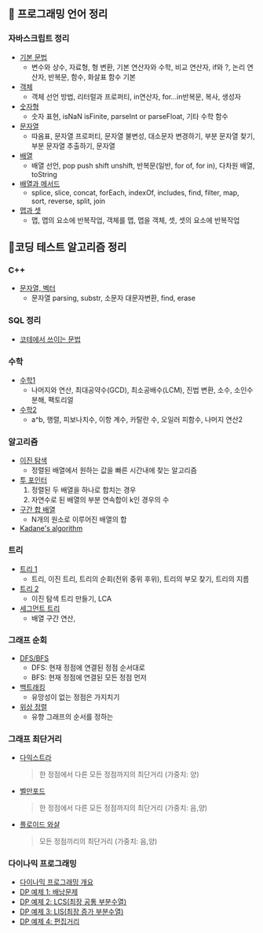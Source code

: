 ## 📖 프로그래밍 언어 정리

### 자바스크립트 정리

- [기본 문법](https://github.com/Park-Seung-Hun/Algorithm-Problem/blob/main/-%20%EC%95%8C%EA%B3%A0%EB%A6%AC%EC%A6%98%20%EC%A0%95%EB%A6%AC/%EC%9E%90%EB%B0%94%EC%8A%A4%ED%81%AC%EB%A6%BD%ED%8A%B8%20%EA%B8%B0%EB%B3%B8.md)
  - 변수와 상수, 자료형, 형 변환, 기본 연산자와 수학, 비교 연산자, if와 ?, 논리 연산자, 반복문, 함수, 화살표 함수 기본
- [객체](https://github.com/Park-Seung-Hun/Algorithm-Problem/blob/main/-%20%EC%95%8C%EA%B3%A0%EB%A6%AC%EC%A6%98%20%EC%A0%95%EB%A6%AC/%EC%9E%90%EB%B0%94%EC%8A%A4%ED%81%AC%EB%A6%BD%ED%8A%B8%20%EA%B0%9D%EC%B2%B4.md)
  - 객체 선언 방법, 리터럴과 프로퍼티, in연산자, for...in반복문, 복사, 생성자
- [숫자형](https://github.com/Park-Seung-Hun/Algorithm-Problem/blob/main/-%20%EC%95%8C%EA%B3%A0%EB%A6%AC%EC%A6%98%20%EC%A0%95%EB%A6%AC/%EC%9E%90%EB%B0%94%EC%8A%A4%ED%81%AC%EB%A6%BD%ED%8A%B8%20%EC%88%AB%EC%9E%90%ED%98%95.md)
  - 숫자 표현, isNaN isFinite, parseInt or parseFloat, 기타 수학 함수
- [문자열](https://github.com/Park-Seung-Hun/Algorithm-Problem/blob/main/-%20%EC%95%8C%EA%B3%A0%EB%A6%AC%EC%A6%98%20%EC%A0%95%EB%A6%AC/%EC%9E%90%EB%B0%94%EC%8A%A4%ED%81%AC%EB%A6%BD%ED%8A%B8%20%EB%AC%B8%EC%9E%90%EC%97%B4.md)
  - 따옴표, 문자열 프로퍼티, 문자열 불변성, 대소문자 변경하기, 부분 문자열 찾기, 부분 문자열 추출하기, 문자열
- [배열](https://github.com/Park-Seung-Hun/Algorithm-Problem/blob/main/-%20%EC%95%8C%EA%B3%A0%EB%A6%AC%EC%A6%98%20%EC%A0%95%EB%A6%AC/%EC%9E%90%EB%B0%94%EC%8A%A4%ED%81%AC%EB%A6%BD%ED%8A%B8%20%EB%B0%B0%EC%97%B4.md)
  - 배열 선언, pop push shift unshift, 반복문(일반, for of, for in), 다차원 배열, toString
- [배열과 메서드](https://github.com/Park-Seung-Hun/Algorithm-Problem/blob/main/-%20%EC%95%8C%EA%B3%A0%EB%A6%AC%EC%A6%98%20%EC%A0%95%EB%A6%AC/%EC%9E%90%EB%B0%94%EC%8A%A4%ED%81%AC%EB%A6%BD%ED%8A%B8%20%EB%B0%B0%EC%97%B4%EA%B3%BC%20%EB%A9%94%EC%84%9C%EB%93%9C.md)
  - splice, slice, concat, forEach, indexOf, includes, find, filter, map, sort, reverse, split, join
- [맵과 셋](https://github.com/Park-Seung-Hun/Algorithm-Problem/blob/main/-%20%EC%95%8C%EA%B3%A0%EB%A6%AC%EC%A6%98%20%EC%A0%95%EB%A6%AC/%EC%9E%90%EB%B0%94%EC%8A%A4%ED%81%AC%EB%A6%BD%ED%8A%B8%20%EB%A7%B5%EA%B3%BC%20%EC%85%8B.md)
  - 맵, 맵의 요소에 반복작업, 객체를 맵, 맵을 객체, 셋, 셋의 요소에 반복작업


## 📖코딩 테스트 알고리즘 정리
### C++
  - [문자열, 벡터](https://github.com/Park-Seung-Hun/Algorithm-Problem/blob/main/-%20%EC%95%8C%EA%B3%A0%EB%A6%AC%EC%A6%98%20%EC%A0%95%EB%A6%AC/%EC%9E%90%EC%A3%BC%20%EC%93%B0%EC%9D%B4%EB%8A%94%20%EB%AC%B8%EC%9E%90%EC%97%B4%2C%EB%B2%A1%ED%84%B0%20%EC%A0%95%EB%A6%AC.md)
    - 문자열 parsing, substr, 소문자 대문자변환, find, erase
### SQL 정리
- [코테에서 쓰이는 문법](https://github.com/Park-Seung-Hun/Algorithm-Problem/blob/main/-%20%EC%95%8C%EA%B3%A0%EB%A6%AC%EC%A6%98%20%EC%A0%95%EB%A6%AC/SQL.md)


### 수학

- [수학1](https://github.com/Park-Seung-Hun/Algorithm-Problem/blob/main/-%20%EC%95%8C%EA%B3%A0%EB%A6%AC%EC%A6%98%20%EC%A0%95%EB%A6%AC/%EC%88%98%ED%95%991.md)
  - 나머지와 연산, 최대공약수(GCD), 최소공배수(LCM), 진법 변환, 소수, 소인수분해, 팩토리얼
- [수학2](https://github.com/Park-Seung-Hun/Algorithm-Problem/blob/main/-%20%EC%95%8C%EA%B3%A0%EB%A6%AC%EC%A6%98%20%EC%A0%95%EB%A6%AC/%EC%88%98%ED%95%992.md)
  - a^b, 행렬, 피보나치수, 이항 계수, 카탈란 수, 오일러 피함수, 나머지 연산2

### 알고리즘

- [이진 탐색](https://github.com/Park-Seung-Hun/Algorithm-Problem/blob/main/-%20%EC%95%8C%EA%B3%A0%EB%A6%AC%EC%A6%98%20%EC%A0%95%EB%A6%AC/Binary%20Search.md)
  - 정렬된 배열에서 원하는 값을 빠른 시간내에 찾는 알고리즘
- [투 포인터](https://github.com/Park-Seung-Hun/Algorithm-Problem/blob/main/-%20%EC%95%8C%EA%B3%A0%EB%A6%AC%EC%A6%98%20%EC%A0%95%EB%A6%AC/Two%20Pointers.md)
  1. 정렬된 두 배열을 하나로 합치는 경우
  2. 자연수로 된 배열의 부분 연속합이 k인 경우의 수
- [구간 합 배열](https://github.com/Park-Seung-Hun/Algorithm-Problem/blob/main/-%20%EC%95%8C%EA%B3%A0%EB%A6%AC%EC%A6%98%20%EC%A0%95%EB%A6%AC/%EA%B5%AC%EA%B0%84%ED%95%A9%20%EB%B0%B0%EC%97%B4.md)
  - N개의 원소로 이루어진 배열의 합
- [Kadane's algorithm](/트리1.md) 
### 트리

- [트리 1](https://github.com/Park-Seung-Hun/Algorithm-Problem/blob/main/-%20%EC%95%8C%EA%B3%A0%EB%A6%AC%EC%A6%98%20%EC%A0%95%EB%A6%AC/%ED%8A%B8%EB%A6%AC1.md)
  - 트리, 이진 트리, 트리의 순회(전위 중위 후위), 트리의 부모 찾기, 트리의 지름
- [트리 2](https://github.com/Park-Seung-Hun/Algorithm-Problem/blob/main/-%20%EC%95%8C%EA%B3%A0%EB%A6%AC%EC%A6%98%20%EC%A0%95%EB%A6%AC/%ED%8A%B8%EB%A6%AC2.md)
  - 이진 탐색 트리 만들기, LCA
- [세그먼트 트리](https://github.com/Park-Seung-Hun/Algorithm-Problem/blob/main/-%20%EC%95%8C%EA%B3%A0%EB%A6%AC%EC%A6%98%20%EC%A0%95%EB%A6%AC/%EC%84%B8%EA%B7%B8%EB%A8%BC%ED%8A%B8%20%ED%8A%B8%EB%A6%AC.md)
  - 배열 구간 연산,
### 그래프 순회

- [DFS/BFS](https://github.com/Park-Seung-Hun/Algorithm-Problem/blob/main/-%20%EC%95%8C%EA%B3%A0%EB%A6%AC%EC%A6%98%20%EC%A0%95%EB%A6%AC/DFS_BFS.md)
  - DFS: 현재 정점에 연결된 정점 순서대로<br>
  - BFS: 현재 정점에 연결된 모든 정점 먼저<br>
- [백트래킹](https://github.com/Park-Seung-Hun/Algorithm-Problem/blob/main/-%20%EC%95%8C%EA%B3%A0%EB%A6%AC%EC%A6%98%20%EC%A0%95%EB%A6%AC/Backtracking.md)
  - 유망성이 없는 정점은 가지치기
- [위상 정렬](https://github.com/Park-Seung-Hun/Algorithm-Problem/blob/main/-%20%EC%95%8C%EA%B3%A0%EB%A6%AC%EC%A6%98%20%EC%A0%95%EB%A6%AC/%EC%9C%84%EC%83%81%20%EC%A0%95%EB%A0%AC.md)
  - 유향 그래프의 순서를 정하는

### 그래프 최단거리

- [다익스트라](https://github.com/Park-Seung-Hun/Algorithm-Problem/blob/main/-%20%EC%95%8C%EA%B3%A0%EB%A6%AC%EC%A6%98%20%EC%A0%95%EB%A6%AC/Dijkstra's%20algorithm.md)

  > 한 정점에서 다른 모든 정점까지의 최단거리 (가중치: 양)

- [벨만포드](https://github.com/Park-Seung-Hun/Algorithm-Problem/blob/main/-%20%EC%95%8C%EA%B3%A0%EB%A6%AC%EC%A6%98%20%EC%A0%95%EB%A6%AC/Bellman-Ford%20Algorithm.md)

  > 한 정점에서 다른 모든 정점까지의 최단거리 (가중치: 음,양)

- [플로이드 와샬](https://github.com/Park-Seung-Hun/Algorithm-Problem/blob/main/-%20%EC%95%8C%EA%B3%A0%EB%A6%AC%EC%A6%98%20%EC%A0%95%EB%A6%AC/Floyd-Warshall%20algorithm.md)
  > 모든 정점끼리의 최단거리 (가중치: 음,양)

### 다이나믹 프로그래밍

- [다이나믹 프로그래밍 개요](https://github.com/Park-Seung-Hun/Algorithm-Problem/blob/main/-%20%EC%95%8C%EA%B3%A0%EB%A6%AC%EC%A6%98%20%EC%A0%95%EB%A6%AC/Dynamic%20Programming.md)
- [DP 예제 1: 배낭문제](https://github.com/Park-Seung-Hun/Algorithm-Problem/blob/main/-%20%EC%95%8C%EA%B3%A0%EB%A6%AC%EC%A6%98%20%EC%A0%95%EB%A6%AC/DP%20Example1.md)
- [DP 예제 2: LCS(최장 공통 부분수열)](https://github.com/Park-Seung-Hun/Algorithm-Problem/blob/main/-%20%EC%95%8C%EA%B3%A0%EB%A6%AC%EC%A6%98%20%EC%A0%95%EB%A6%AC/DP%20Example2.md)
- [DP 예제 3: LIS(최장 증가 부분수열)](https://github.com/Park-Seung-Hun/Algorithm-Problem/blob/main/-%20%EC%95%8C%EA%B3%A0%EB%A6%AC%EC%A6%98%20%EC%A0%95%EB%A6%AC/DP%20Example3.md)
- [DP 예제 4: 편집거리](https://github.com/Park-Seung-Hun/Algorithm-Problem/blob/main/-%20%EC%95%8C%EA%B3%A0%EB%A6%AC%EC%A6%98%20%EC%A0%95%EB%A6%AC/DP%20Example4.md)
